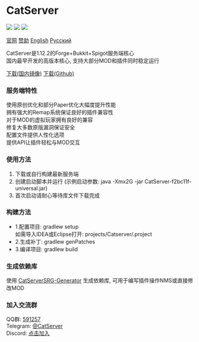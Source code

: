 # CatServer
![](https://img.shields.io/badge/Minecraft-1.12.2-brightgreen.svg?colorB=469C00)
![](https://img.shields.io/badge/Forge-14.23.5.2860-brightgreen.svg?colorB=469C00)
![](https://img.shields.io/badge/Spigot-1.12.2-brightgreen.svg?colorB=469C00)

[官网](https://catmc.org/)
[赞助](https://afdian.net/@Luohuayu)
[English](README_EN.md)
[Русский](README_RU.md)

CatServer是1.12.2的Forge+Bukkit+Spigot服务端核心<br>
国内最早开发的高版本核心, 支持大部分MOD和插件同时稳定运行<br>

[下载(国内镜像)](https://catserver.moe/download/universal)
[下载(Github)](https://github.com/Luohuayu/CatServer/releases)

### 服务端特性
使用原创优化和部分Paper优化大幅度提升性能<br>
拥有强大的Remap系统保证良好的插件兼容性<br>
对于MOD的虚拟玩家拥有良好的兼容<br>
修复大多数原版漏洞保证安全<br>
配置文件提供人性化选项<br>
提供API让插件轻松与MOD交互<br>

### 使用方法
1. 下载或自行构建最新服务端
2. 创建启动脚本并运行 (示例启动参数: java -Xmx2G -jar CatServer-f2bc11f-universal.jar)
3. 首次启动请耐心等待库文件下载完成<br>

### 构建方法
- 1.配置项目: gradlew setup<br>
  如需导入IDEA或Eclipse打开: projects/Catserver/.project
- 2.生成补丁: gradlew genPatches<br>
- 3.编译项目: gradlew build<br>

### 生成依赖库
使用 [CatServerSRG-Generator](https://github.com/Luohuayu/CatServerSRG-Generator) 生成依赖库, 可用于编写插件操作NMS或直接修改MOD

### 加入交流群
QQ群: [591257](https://jq.qq.com/?_wv=1027&k=5B5aKkW)<br>
Telegram: [@CatServer](https://t.me/CatServer)<br>
Discord: [点击加入](https://discord.gg/wvBJN4d)<br>

